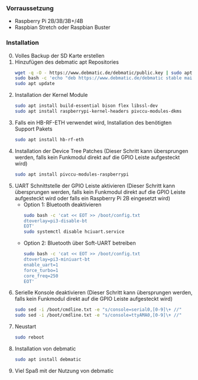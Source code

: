 ### Vorraussetzung

* Raspberry Pi 2B/3B/3B+/4B
* Raspbian Stretch oder Raspbian Buster

### Installation
0. Volles Backup der SD Karte erstellen
1. Hinzufügen des debmatic apt Repositories
   ```bash
   wget -q -O - https://www.debmatic.de/debmatic/public.key | sudo apt-key add -
   sudo bash -c 'echo "deb https://www.debmatic.de/debmatic stable main" > /etc/apt/sources.list.d/debmatic.list'
   sudo apt update
   ```
3. Installation der Kernel Module
   ```bash
   sudo apt install build-essential bison flex libssl-dev
   sudo apt install raspberrypi-kernel-headers pivccu-modules-dkms
   ```
4. Falls ein HB-RF-ETH verwendet wird, Installation des benötigten Support Pakets
   ```bash
   sudo apt install hb-rf-eth
   ```
5. Installation der Device Tree Patches (Dieser Schritt kann übersprungen werden, falls kein Funkmodul direkt auf die GPIO Leiste aufgesteckt wird)
   ```bash
   sudo apt install pivccu-modules-raspberrypi
   ```
6. UART Schnittstelle der GPIO Leiste aktivieren (Dieser Schritt kann übersprungen werden, falls kein Funkmodul direkt auf die GPIO Leiste aufgesteckt wird oder falls ein Raspberry Pi 2B eingesetzt wird)
   * Option 1: Bluetooth deaktivieren
      ```bash
      sudo bash -c 'cat << EOT >> /boot/config.txt
      dtoverlay=pi3-disable-bt
      EOT'
      sudo systemctl disable hciuart.service
      ```
   * Option 2: Bluetooth über Soft-UART betreiben
      ```bash
      sudo bash -c 'cat << EOT >> /boot/config.txt
      dtoverlay=pi3-miniuart-bt
      enable_uart=1
      force_turbo=1
      core_freq=250
      EOT'
      ```
7. Serielle Konsole deaktivieren (Dieser Schritt kann übersprungen werden, falls kein Funkmodul direkt auf die GPIO Leiste aufgesteckt wird)
   ```bash
   sudo sed -i /boot/cmdline.txt -e "s/console=serial0,[0-9]\+ //"
   sudo sed -i /boot/cmdline.txt -e "s/console=ttyAMA0,[0-9]\+ //"
   ```
8. Neustart
   ```bash
   sudo reboot
   ```
9. Installation von debmatic
   ```bash
   sudo apt install debmatic
   ```
10. Viel Spaß mit der Nutzung von debmatic

